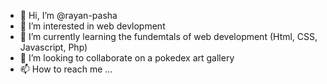 - 👋 Hi, I’m @rayan-pasha
- 👀 I’m interested in web devlopment 
- 🌱 I’m currently learning the fundemtals of web development (Html, CSS, Javascript, Php)
- 💞️ I’m looking to collaborate on a pokedex art gallery
- 📫 How to reach me ...

<!---
rayan-pasha/rayan-pasha is a ✨ special ✨ repository because its `README.md` (this file) appears on your GitHub profile.
You can click the Preview link to take a look at your changes.
--->
